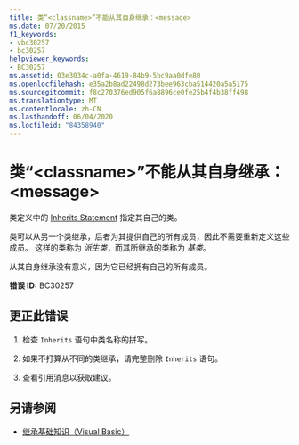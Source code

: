 ```yaml
---
title: 类“<classname>”不能从其自身继承：<message>
ms.date: 07/20/2015
f1_keywords:
- vbc30257
- bc30257
helpviewer_keywords:
- BC30257
ms.assetid: 03e3034c-a0fa-4619-84b9-5bc9aa0dfe80
ms.openlocfilehash: e35a2b8ad22498d273bee963cba514420a5a5175
ms.sourcegitcommit: f8c270376ed905f6a8896ce0fe25b4f4b38ff498
ms.translationtype: MT
ms.contentlocale: zh-CN
ms.lasthandoff: 06/04/2020
ms.locfileid: "84358940"
---
```

# <a name="class-classname-cannot-inherit-from-itself-message"></a>类“\<classname>”不能从其自身继承：\<message>
类定义中的 [Inherits Statement](../language-reference/statements/inherits-statement.md) 指定其自己的类。  
  
 类可以从另一个类继承，后者为其提供自己的所有成员，因此不需要重新定义这些成员。 这样的类称为 *派生类*，而其所继承的类称为 *基类*。  
  
 从其自身继承没有意义，因为它已经拥有自己的所有成员。  
  
 **错误 ID:** BC30257  
  
## <a name="to-correct-this-error"></a>更正此错误  
  
1. 检查 `Inherits` 语句中类名称的拼写。  
  
2. 如果不打算从不同的类继承，请完整删除 `Inherits` 语句。  
  
3. 查看引用消息以获取建议。  
  
## <a name="see-also"></a>另请参阅

- [继承基础知识（Visual Basic）](../programming-guide/language-features/objects-and-classes/inheritance-basics.md)
